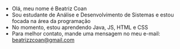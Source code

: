 - Olá, meu nome é Beatriz Coan
- Sou estudante de Análise e Desenvolvimento de Sistemas e estou focada na área da programação
- No momento, estou aprendendo Java, JS, HTML e CSS
- Para melhor contato, mande uma mensagem no meu e-mail: beatrizzcoan@gmail.com
